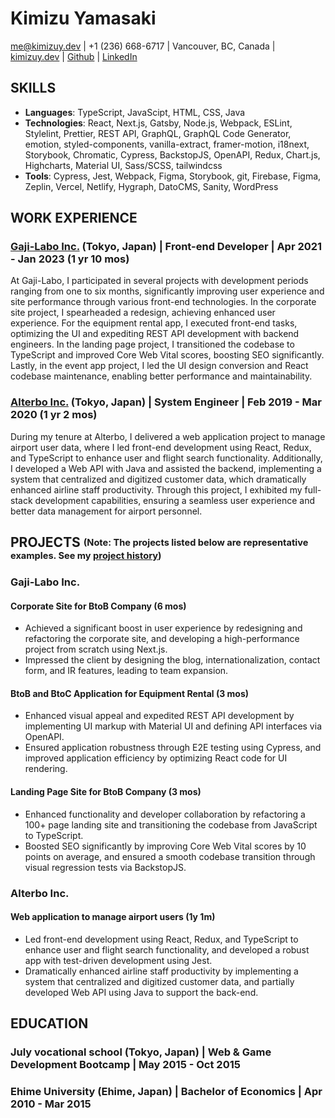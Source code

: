 # Kimizu Yamasaki

[me@kimizuy.dev](mailto:me@kimizuy.dev) | +1 (236) 668-6717 | Vancouver, BC, Canada | [kimizuy.dev](https://kimizuy.dev/) | [Github](https://github.com/kimizuy) | [LinkedIn](https://www.linkedin.com/in/kimizuy)

## SKILLS

- **Languages**: TypeScript, JavaScipt, HTML, CSS, Java
- **Technologies**: React, Next.js, Gatsby, Node.js, Webpack, ESLint, Stylelint, Prettier, REST API, GraphQL, GraphQL Code Generator, emotion, styled-components, vanilla-extract, framer-motion, i18next, Storybook, Chromatic, Cypress, BackstopJS, OpenAPI, Redux, Chart.js, Highcharts, Material UI, Sass/SCSS, tailwindcss
- **Tools**: Cypress, Jest, Webpack, Figma, Storybook, git, Firebase, Figma, Zeplin, Vercel, Netlify, Hygraph, DatoCMS, Sanity, WordPress

## WORK EXPERIENCE

### [Gaji-Labo Inc.](https://www.gaji.jp) (Tokyo, Japan) | Front-end Developer | Apr 2021 - Jan 2023 (1 yr 10 mos)

At Gaji-Labo, I participated in several projects with development periods ranging from one to six months, significantly improving user experience and site performance through various front-end technologies. In the corporate site project, I spearheaded a redesign, achieving enhanced user experience. For the equipment rental app, I executed front-end tasks, optimizing the UI and expediting REST API development with backend engineers. In the landing page project, I transitioned the codebase to TypeScript and improved Core Web Vital scores, boosting SEO significantly. Lastly, in the event app project, I led the UI design conversion and React codebase maintenance, enabling better performance and maintainability.

### [Alterbo Inc.](https://alterbo.jp) (Tokyo, Japan) | System Engineer | Feb 2019 - Mar 2020 (1 yr 2 mos)

During my tenure at Alterbo, I delivered a web application project to manage airport user data, where I led front-end development using React, Redux, and TypeScript to enhance user and flight search functionality. Additionally, I developed a Web API with Java and assisted the backend, implementing a system that centralized and digitized customer data, which dramatically enhanced airline staff productivity. Through this project, I exhibited my full-stack development capabilities, ensuring a seamless user experience and better data management for airport personnel.

## PROJECTS <sub><sup>(Note: The projects listed below are representative examples. See my <a href="https://kimizuy.dev/resume/project-history" target="_blank" rel="noopener noreferrer">project history</a>)</sup></sub>

### Gaji-Labo Inc.

#### Corporate Site for BtoB Company (6 mos)

- Achieved a significant boost in user experience by redesigning and refactoring the corporate site, and developing a high-performance project from scratch using Next.js.
- Impressed the client by designing the blog, internationalization, contact form, and IR features, leading to team expansion.

#### BtoB and BtoC Application for Equipment Rental (3 mos)

- Enhanced visual appeal and expedited REST API development by implementing UI markup with Material UI and defining API interfaces via OpenAPI.
- Ensured application robustness through E2E testing using Cypress, and improved application efficiency by optimizing React code for UI rendering.

#### Landing Page Site for BtoB Company (3 mos)

- Enhanced functionality and developer collaboration by refactoring a 100+ page landing site and transitioning the codebase from JavaScript to TypeScript.
- Boosted SEO significantly by improving Core Web Vital scores by 10 points on average, and ensured a smooth codebase transition through visual regression tests via BackstopJS.

### Alterbo Inc.

#### Web application to manage airport users (1y 1m)

- Led front-end development using React, Redux, and TypeScript to enhance user and flight search functionality, and developed a robust app with test-driven development using Jest.
- Dramatically enhanced airline staff productivity by implementing a system that centralized and digitized customer data, and partially developed Web API using Java to support the back-end.


## EDUCATION

### July vocational school (Tokyo, Japan) | Web & Game Development Bootcamp | May 2015 - Oct 2015

### Ehime University (Ehime, Japan) | Bachelor of Economics | Apr 2010 - Mar 2015
